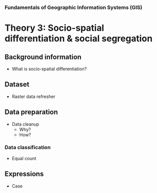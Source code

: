 ### Fundamentals of Geographic Information Systems (GIS)

# Theory 3: Socio-spatial differentiation & social segregation

## Background information
- What is socio-spatial differentiation? 

## Dataset
- Raster data refresher

## Data preparation
- Data cleanup
	- Why?
	- How?

### Data classification 
- Equal count

## Expressions
- Case



<!--stackedit_data:
eyJoaXN0b3J5IjpbMTMzMjM3NDk0OCwtMTcwNTI1ODkyNywtMT
U0MzUwNTAxNV19
-->